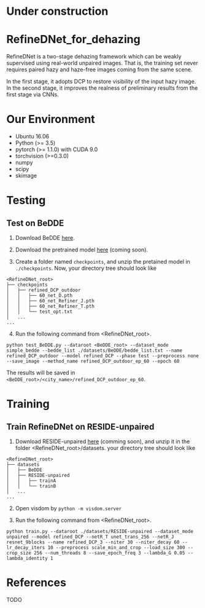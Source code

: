 # Under construction
# RefineDNet_for_dehazing

RefineDNet is a two-stage dehazing framework which can be weakly supervised using real-world unpaired images. 
That is, the training set never requires paired hazy and haze-free images coming from the same scene.

In the first stage, it adopts DCP to restore visibility of the input hazy image. 
In the second stage, it improves the realness of preliminary results from the first stage via CNNs.

# Our Environment
- Ubuntu 16.06
- Python (>= 3.5)
- pytorch (>= 1.1.0) with CUDA 9.0
- torchvision (>=0.3.0)
- numpy
- scipy
- skimage

# Testing
## Test on BeDDE
1. Download BeDDE [here](https://github.com/xiaofeng94/BeDDE-for-defogging). 

2. Download the pretrained model [here]() (coming soon).

3. Create a folder named `checkpoints`, and unzip the pretained model in `./checkpoints`.
Now, your directory tree should look like
```
<RefineDNet_root>
├── checkpoints
│   ├── refined_DCP_outdoor
│   │   ├── 60_net_D.pth
│   │   ├── 60_net_Refiner_J.pth
│   │   ├── 60_net_Refiner_T.pth
│   │   └── test_opt.txt
│   ...
...
```
4. Run the following command from <RefineDNet_root>.
```
python test_BeDDE.py --dataroot <BeDDE_root> --dataset_mode simple_bedde --bedde_list ./datasets/BeDDE/bedde_list.txt --name refined_DCP_outdoor --model refined_DCP --phase test --preprocess none --save_image --method_name refined_DCP_outdoor_ep_60 --epoch 60
```
The results will be saved in `<BeDDE_root>/<city_name>/refined_DCP_outdoor_ep_60`.

# Training
## Train RefineDNet on RESIDE-unpaired
1. Download RESIDE-unpaired [here]() (comming soon), and unzip it in the folder <RefineDNet_root>/datasets.
your directory tree should look like
```
<RefineDNet_root>
├── datasets
│   ├── BeDDE
│   ├── RESIDE-unpaired
│   │   ├── trainA
│   │   └── trainB
│   ...
...
```
2. Open visdom by `python -m visdom.server`

3. Run the following command from <RefineDNet_root>.
```
python train.py --dataroot ./datasets/RESIDE-unpaired --dataset_mode unpaired --model refined_DCP --netR_T unet_trans_256 --netR_J resnet_9blocks --name refined_DCP_3 --niter 30 --niter_decay 60 --lr_decay_iters 10 --preprocess scale_min_and_crop --load_size 300 --crop_size 256 --num_threads 8 --save_epoch_freq 3 --lambda_G 0.05 --lambda_identity 1
```

# References
TODO
